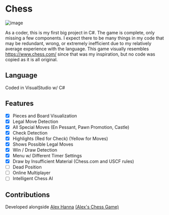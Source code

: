 # Chess 
![image](https://user-images.githubusercontent.com/120230187/213899640-507926a3-9fad-4664-81ff-12a071152493.png)

As a coder, this is my first big project in C#. The game is complete, only missing a few components.
I expect there to be many things in my code that may be redundant, wrong, or extremely inefficient due to my relatively average experience with the language. 
This game visually resembles https://www.chess.com/ since that was my inspiration, but no code was copied as it is all original.

## Language
Coded in VisualStudio w/ C#

## Features
- [x] Pieces and Board Visualization
- [x] Legal Move Detection
- [x] All Special Moves (En Pessant, Pawn Promotion, Castle)
- [x] Check Detection
- [x] Highlights (Red for Check) (Yellow for Moves)
- [x] Shows Possible Legal Moves
- [x] Win / Draw Detection
- [x] Menu w/ Different Timer Settings
- [x] Draw by Insufficient Material (Chess.com and USCF rules)
- [ ] Dead Position
- [ ] Online Multiplayer
- [ ] Intelligent Chess AI

## Contributions
Developed alongside [Alex Hanna](https://github.com/alexphanna) [(Alex's Chess Game)](https://github.com/alexphanna/Chess)
